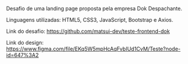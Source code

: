 Desafio de uma landing page proposta pela empresa Dok Despachante.

Linguagens utilizadas: HTML5, CSS3, JavaScript, Bootstrap e Axios.

Link do desafio: https://github.com/matsui-dev/teste-frontend-dok

Link do design: https://www.figma.com/file/EKq5W5mpHcAqFvbIUd1CvM/Teste?node-id=647%3A2
